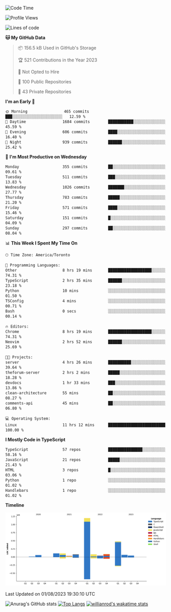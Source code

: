 <!--START_SECTION:waka-->
![Code Time](http://img.shields.io/badge/Code%20Time-439%20hrs%2043%20mins-blue)

![Profile Views](http://img.shields.io/badge/Profile%20Views-0-blue)

![Lines of code](https://img.shields.io/badge/From%20Hello%20World%20I%27ve%20Written-2.4%20million%20lines%20of%20code-blue)

**🐱 My GitHub Data** 

> 📦 156.5 kB Used in GitHub's Storage 
 > 
> 🏆 521 Contributions in the Year 2023
 > 
> 🚫 Not Opted to Hire
 > 
> 📜 100 Public Repositories 
 > 
> 🔑 43 Private Repositories 
 > 
**I'm an Early 🐤** 

```text
🌞 Morning                465 commits         ███░░░░░░░░░░░░░░░░░░░░░░   12.59 % 
🌆 Daytime                1684 commits        ███████████░░░░░░░░░░░░░░   45.59 % 
🌃 Evening                606 commits         ████░░░░░░░░░░░░░░░░░░░░░   16.40 % 
🌙 Night                  939 commits         ██████░░░░░░░░░░░░░░░░░░░   25.42 % 
```
📅 **I'm Most Productive on Wednesday** 

```text
Monday                   355 commits         ██░░░░░░░░░░░░░░░░░░░░░░░   09.61 % 
Tuesday                  511 commits         ███░░░░░░░░░░░░░░░░░░░░░░   13.83 % 
Wednesday                1026 commits        ███████░░░░░░░░░░░░░░░░░░   27.77 % 
Thursday                 783 commits         █████░░░░░░░░░░░░░░░░░░░░   21.20 % 
Friday                   571 commits         ████░░░░░░░░░░░░░░░░░░░░░   15.46 % 
Saturday                 151 commits         █░░░░░░░░░░░░░░░░░░░░░░░░   04.09 % 
Sunday                   297 commits         ██░░░░░░░░░░░░░░░░░░░░░░░   08.04 % 
```


📊 **This Week I Spent My Time On** 

```text
🕑︎ Time Zone: America/Toronto

💬 Programming Languages: 
Other                    8 hrs 19 mins       ███████████████████░░░░░░   74.31 % 
TypeScript               2 hrs 35 mins       ██████░░░░░░░░░░░░░░░░░░░   23.18 % 
Python                   10 mins             ░░░░░░░░░░░░░░░░░░░░░░░░░   01.50 % 
TSConfig                 4 mins              ░░░░░░░░░░░░░░░░░░░░░░░░░   00.71 % 
Bash                     0 secs              ░░░░░░░░░░░░░░░░░░░░░░░░░   00.14 % 

🔥 Editors: 
Chrome                   8 hrs 19 mins       ███████████████████░░░░░░   74.31 % 
Neovim                   2 hrs 52 mins       ██████░░░░░░░░░░░░░░░░░░░   25.69 % 

🐱‍💻 Projects: 
server                   4 hrs 26 mins       ██████████░░░░░░░░░░░░░░░   39.64 % 
theforum-server          2 hrs 2 mins        █████░░░░░░░░░░░░░░░░░░░░   18.28 % 
devdocs                  1 hr 33 mins        ███░░░░░░░░░░░░░░░░░░░░░░   13.86 % 
clean-architecture       55 mins             ██░░░░░░░░░░░░░░░░░░░░░░░   08.27 % 
comments-api             45 mins             ██░░░░░░░░░░░░░░░░░░░░░░░   06.80 % 

💻 Operating System: 
Linux                    11 hrs 12 mins      █████████████████████████   100.00 % 
```

**I Mostly Code in TypeScript** 

```text
TypeScript               57 repos            ███████████████░░░░░░░░░░   58.16 % 
JavaScript               21 repos            █████░░░░░░░░░░░░░░░░░░░░   21.43 % 
HTML                     3 repos             █░░░░░░░░░░░░░░░░░░░░░░░░   03.06 % 
Python                   1 repo              ░░░░░░░░░░░░░░░░░░░░░░░░░   01.02 % 
Handlebars               1 repo              ░░░░░░░░░░░░░░░░░░░░░░░░░   01.02 % 
```



**Timeline**

![Lines of Code chart](https://raw.githubusercontent.com/wise-introvert/wise-introvert/master/assets/bar_graph.png)


 Last Updated on 01/08/2023 19:30:10 UTC
<!--END_SECTION:waka-->

![Anurag's GitHub stats](https://github-readme-stats.vercel.app/api?username=wise-introvert&count_private=true&show_icons=true)
[![Top Langs](https://github-readme-stats.vercel.app/api/top-langs/?username=wise-introvert&langs_count=10)](https://github.com/anuraghazra/github-readme-stats)
[![willianrod's wakatime stats](https://github-readme-stats.vercel.app/api/wakatime?username=wiseintrovert)](https://github.com/anuraghazra/github-readme-stats)
